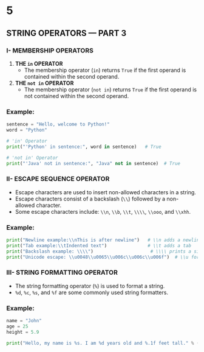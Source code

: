 # 5

## STRING OPERATORS — PART 3

### I- MEMBERSHIP OPERATORS

1. **THE `in` OPERATOR**
    - The membership operator (`in`) returns `True` if the first operand is contained within the second operand.
2. **THE `not in` OPERATOR**
    - The membership operator (`not in`) returns `True` if the first operand is not contained within the second operand.

### Example:

```python
sentence = "Hello, welcome to Python!"
word = "Python"

# 'in' Operator
print("'Python' in sentence:", word in sentence)   # True

# 'not in' Operator
print("'Java' not in sentence:", "Java" not in sentence)  # True

```

### II- ESCAPE SEQUENCE OPERATOR

- Escape characters are used to insert non-allowed characters in a string.
- Escape characters consist of a backslash (`\\`) followed by a non-allowed character.
- Some escape characters include: `\\n`, `\\b`, `\\t`, `\\\\`, `\\ooo`, and `\\xhh`.

### Example:

```python
print("Newline example:\\nThis is after newline")   # \\n adds a newline
print("Tab example:\\tIndented text")               # \\t adds a tab
print("Backslash example: \\\\")                     # \\\\ prints a single backslash
print("Unicode escape: \\u0048\\u0065\\u006c\\u006c\\u006f")  # \\u for Unicode (Hello)

```

### III- STRING FORMATTING OPERATOR

- The string formatting operator (`%`) is used to format a string.
- `%d`, `%c`, `%s`, and `%f` are some commonly used string formatters.

### Example:

```python
name = "John"
age = 25
height = 5.9

print("Hello, my name is %s. I am %d years old and %.1f feet tall." % (name, age, height))

```